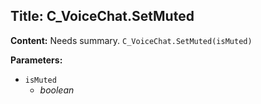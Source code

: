 ## Title: C_VoiceChat.SetMuted

**Content:**
Needs summary.
`C_VoiceChat.SetMuted(isMuted)`

**Parameters:**
- `isMuted`
  - *boolean*